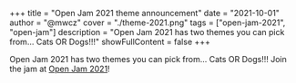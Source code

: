 +++
title = "Open Jam 2021 theme announcement"
date = "2021-10-01"
author = "@mwcz"
cover = "./theme-2021.png"
tags = ["open-jam-2021", "open-jam"]
description = "Open Jam 2021 has two themes you can pick from... Cats OR Dogs!!!"
showFullContent = false
+++

Open Jam 2021 has two themes you can pick from... Cats OR Dogs!!! Join the jam at [Open Jam 2021](https://itch.io/jam/open-jam-2021)!
